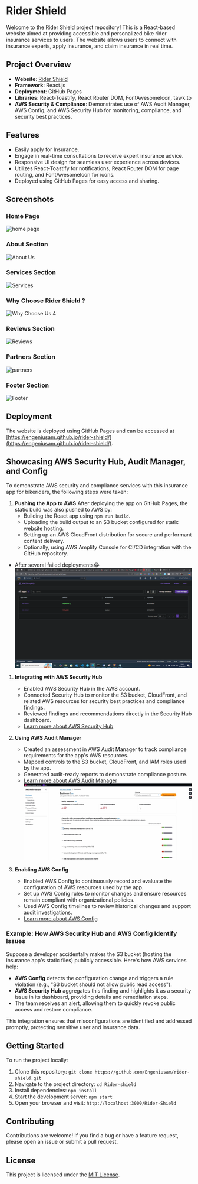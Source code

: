 # Rider Shield

Welcome to the Rider Shield project repository! This is a React-based website aimed at providing accessible and personalized bike rider insurance services to users. The website allows users to connect with insurance experts, apply insurance, and claim insurance in real time.

## Project Overview

- **Website**: [Rider Shield](https://engeniusam.github.io/rider-shield/ "Rider Shield")
- **Framework**: React.js
- **Deployment**: GitHub Pages
- **Libraries**: React-Toastify, React Router DOM, FontAwesomeIcon, tawk.to
- **AWS Security & Compliance**: Demonstrates use of AWS Audit Manager, AWS Config, and AWS Security Hub for monitoring, compliance, and security best practices.

## Features

- Easily apply for Insurance.
- Engage in real-time consultations to receive expert insurance advice.
- Responsive UI design for seamless user experience across devices.
- Utilizes React-Toastify for notifications, React Router DOM for page routing, and FontAwesomeIcon for icons.
- Deployed using GitHub Pages for easy access and sharing.

## Screenshots

### Home Page
![home page](https://github.com/user-attachments/assets/48d37a8a-c3e3-48e7-a59f-5bd745ff22d1)

### About Section

![About Us](https://github.com/user-attachments/assets/d620c2ed-1664-4d9d-b1d7-1474307d8d86)


### Services Section

![Services](https://github.com/user-attachments/assets/17551e57-13d3-4d87-994c-c377be500b2c)


### Why Choose Rider Shield ?

![Why Choose Us 4](https://github.com/user-attachments/assets/b688790b-1aa9-4492-9a52-ad9a0a799191)


### Reviews Section

![Reviews](https://github.com/user-attachments/assets/49070910-df9c-45b4-a8c4-82ba6a0b08b6)

### Partners Section

![partners](https://github.com/user-attachments/assets/705f3742-b12a-48b9-9997-ac97f895fd0e)

### Footer Section

![Footer](https://github.com/user-attachments/assets/b8659e81-8551-466f-a39b-08343213eba9)

## Deployment

The website is deployed using GitHub Pages and can be accessed at [https://engeniusam.github.io/rider-shield/](https://engeniusam.github.io/rider-shield/).

## Showcasing AWS Security Hub, Audit Manager, and Config

To demonstrate AWS security and compliance services with this insurance app for bikeriders, the following steps were taken:

1. **Pushing the App to AWS**
   After deploying the app on GitHub Pages, the static build was also pushed to AWS by:
   - Building the React app using `npm run build`.
   - Uploading the build output to an S3 bucket configured for static website hosting.
   - Setting up an AWS CloudFront distribution for secure and performant content delivery.
   - Optionally, using AWS Amplify Console for CI/CD integration with the GitHub repository.
- After several failed deployments😂
![alt text](<Screenshot (1453).png>)

1. **Integrating with AWS Security Hub**
   - Enabled AWS Security Hub in the AWS account.
   - Connected Security Hub to monitor the S3 bucket, CloudFront, and related AWS resources for security best practices and compliance findings.
   - Reviewed findings and recommendations directly in the Security Hub dashboard.
   - [Learn more about AWS Security Hub](https://docs.aws.amazon.com/securityhub/latest/userguide/what-is-securityhub.html)

2. **Using AWS Audit Manager**
   - Created an assessment in AWS Audit Manager to track compliance requirements for the app's AWS resources.
   - Mapped controls to the S3 bucket, CloudFront, and IAM roles used by the app.
   - Generated audit-ready reports to demonstrate compliance posture.
   - [Learn more about AWS Audit Manager](https://docs.aws.amazon.com/audit-manager/latest/userguide/what-is.html)
![alt text](<aws audit manager-1.png>)

1. **Enabling AWS Config**
   - Enabled AWS Config to continuously record and evaluate the configuration of AWS resources used by the app.
   - Set up AWS Config rules to monitor changes and ensure resources remain compliant with organizational policies.
   - Used AWS Config timelines to review historical changes and support audit investigations.
   - [Learn more about AWS Config](https://docs.aws.amazon.com/config/latest/developerguide/WhatIsConfig.html)

### Example: How AWS Security Hub and AWS Config Identify Issues

Suppose a developer accidentally makes the S3 bucket (hosting the insurance app's static files) publicly accessible. Here's how AWS services help:

- **AWS Config** detects the configuration change and triggers a rule violation (e.g., "S3 bucket should not allow public read access").
- **AWS Security Hub** aggregates this finding and highlights it as a security issue in its dashboard, providing details and remediation steps.
- The team receives an alert, allowing them to quickly revoke public access and restore compliance.

This integration ensures that misconfigurations are identified and addressed promptly, protecting sensitive user and insurance data.

## Getting Started

To run the project locally:

1. Clone this repository: `git clone https://github.com/Engeniusam/rider-shield.git`
2. Navigate to the project directory: `cd Rider-shield`
3. Install dependencies: `npm install`
4. Start the development server: `npm start`
5. Open your browser and visit: `http://localhost:3000/Rider-Shield`

## Contributing

Contributions are welcome! If you find a bug or have a feature request, please open an issue or submit a pull request.

## License

This project is licensed under the [MIT License](./LICENSE "Project LICENSE").
